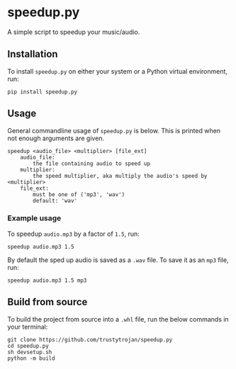 # speedup.py
A simple script to speedup your music/audio.

## Installation
To install `speedup.py` on either your system or a Python virtual environment, run:
```
pip install speedup.py
```

## Usage
General commandline usage of `speedup.py` is below. This is printed when not enough arguments are given.
```
speedup <audio_file> <multiplier> [file_ext]
	audio_file:
		the file containing audio to speed up
	multiplier:
		the speed multiplier, aka multiply the audio's speed by <multiplier>
	file_ext:
		must be one of ('mp3', 'wav')
		default: 'wav'
```

### Example usage
To speedup `audio.mp3` by a factor of `1.5`, run:
```
speedup audio.mp3 1.5
```
By default the sped up audio is saved as a `.wav` file. To save it as an `mp3` file, run:
```
speedup audio.mp3 1.5 mp3
```

## Build from source
To build the project from source into a `.whl` file, run the below commands in your terminal:
```
git clone https://github.com/trustytrojan/speedup.py
cd speedup.py
sh devsetup.sh
python -m build
```
